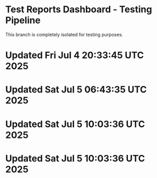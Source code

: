 # Test Reports Dashboard - Testing Pipeline
This branch is completely isolated for testing purposes.
# Updated Fri Jul  4 20:33:45 UTC 2025
# Updated Sat Jul  5 06:43:35 UTC 2025
# Updated Sat Jul  5 10:03:36 UTC 2025
# Updated Sat Jul  5 10:03:36 UTC 2025
